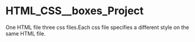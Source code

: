 # HTML_CSS__boxes_Project

One HTML file three css files.Each css file specifies a different style on the same HTML file.

